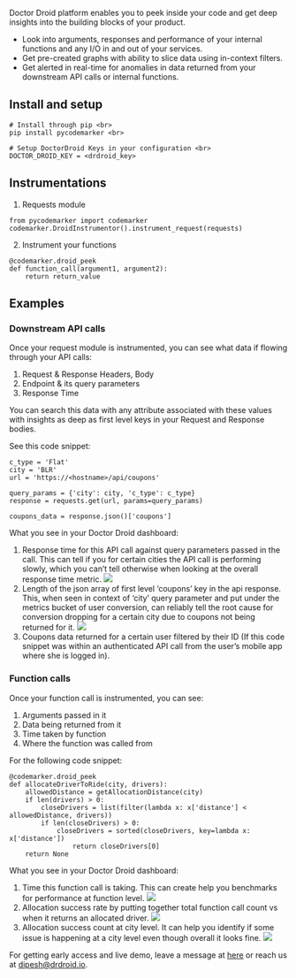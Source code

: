 Doctor Droid platform enables you to peek inside your code and get deep insights into the building blocks of your product.

* Look into arguments, responses and performance of your internal functions and any I/O in and out of your services.  <br>
* Get pre-created graphs with ability to slice data using in-context filters.  <br>
* Get alerted in real-time for anomalies in data returned from your downstream API calls or internal functions.  <br>

## Install and setup
```
# Install through pip <br>
pip install pycodemarker <br>

# Setup DoctorDroid Keys in your configuration <br>
DOCTOR_DROID_KEY = <drdroid_key>
```

## Instrumentations
1. Requests module
```
from pycodemarker import codemarker
codemarker.DroidInstrumentor().instrument_request(requests)
```

2. Instrument your functions
```
@codemarker.droid_peek
def function_call(argument1, argument2):
    return return_value
```

## Examples
### Downstream API calls
Once your request module is instrumented, you can see what data if flowing through your API calls:

1. Request & Response Headers, Body
2. Endpoint & its query parameters
3. Response Time

You can search this data with any attribute associated with these values with insights as deep as first level keys in your Request and Response bodies.

See this code snippet:
```
c_type = 'Flat'
city = 'BLR'
url = 'https://<hostname>/api/coupons'

query_params = {'city': city, 'c_type': c_type}
response = requests.get(url, params=query_params)
	
coupons_data = response.json()['coupons']
```

What you see in your Doctor Droid dashboard:
1. Response time for this API call against query parameters passed in the call. This can tell if you for certain cities the API call is performing slowly, which you can’t tell otherwise when looking at the overall response time metric. 
![](https://drdroid-public-content.s3.us-west-2.amazonaws.com/charts/Screenshot+2022-11-14+at+8.31.43+PM.png) <br>
2. Length of the json array of first level ‘coupons’ key in the api response. This, when seen in context of ‘city’ query parameter and put under the metrics bucket of user conversion, can reliably tell the root cause for conversion dropping for a certain city due to coupons not being returned for it. 
![](https://drdroid-public-content.s3.us-west-2.amazonaws.com/charts/Screenshot+2022-11-14+at+8.31.36+PM.png) <br>
3. Coupons data returned for a certain user filtered by their ID (If this code snippet was within an authenticated API call from the user’s mobile app where she is logged in).

### Function calls
Once your function call is instrumented, you can see:

1. Arguments passed in it
2. Data being returned from it
3. Time taken by function
4. Where the function was called from

For the following code snippet:
```
@codemarker.droid_peek
def allocateDriverToRide(city, drivers):
    allowedDistance = getAllocationDistance(city)
    if len(drivers) > 0:
        closeDrivers = list(filter(lambda x: x['distance'] < allowedDistance, drivers))
        if len(closeDrivers) > 0:
            closeDrivers = sorted(closeDrivers, key=lambda x: x['distance'])
                return closeDrivers[0]
    return None
```

What you see in your Doctor Droid dashboard:

1. Time this function call is taking. This can create help you benchmarks for performance at function level.
![](https://drdroid-public-content.s3.us-west-2.amazonaws.com/charts/Screenshot+2022-11-14+at+11.35.00+PM.png) <br>
2. Allocation success rate by putting together total function call count vs when it returns an allocated driver.
![](https://drdroid-public-content.s3.us-west-2.amazonaws.com/charts/Screenshot+2022-11-14+at+11.21.27+PM.png) <br>
3. Allocation success count at city level. It can help you identify if some issue is happening at a city level even though overall it looks fine. 
![](https://drdroid-public-content.s3.us-west-2.amazonaws.com/charts/Screenshot+2022-11-14+at+11.20.07+PM.png) <br>

For getting early access and live demo, leave a message at [here](https://drdroid.io/#section-cta) or reach us at [dipesh@drdroid.io](mailto:dipesh@drdroid.io).
